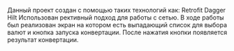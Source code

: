 Данный проект создан с помощью таких технологий как:
Retrofit
Dagger Hilt
Использован рективный подход для работы с сетью. 
В ходе работы был реализован экран на котором есть выпадающий список для выбора валют и кнопка запуска конвертации. 
После нажатия кнопки появляется результат конвертации.
